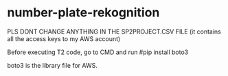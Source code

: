# number-plate-rekognition

PLS DONT CHANGE ANYTHING IN THE SP2PROJECT.CSV FILE (it contains all the access keys to my AWS account)

Before executing T2 code, go to CMD and run
#pip install boto3

boto3 is the library file for AWS.
